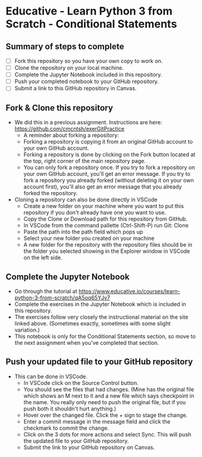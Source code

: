 # Educative - Learn Python 3 from Scratch - Conditional Statements

## Summary of steps to complete

- [ ] Fork this repository so you have your own copy to work on.
- [ ] Clone the repository on your local machine. 
- [ ] Complete the Jupyter Notebook included in this repository.
- [ ] Push your completed notebook to your GitHub repository.
- [ ] Submit a link to this GitHub repository in Canvas.

## Fork & Clone this repository

* We did this in a previous assignment. Instructions are here: https://github.com/cmcntsh/exerGitPractice
  * A reminder about forking a repository:
  * Forking a repository is copying it from an original GitHub account to your own GitHub account.
  * Forking a repository is done by clicking on the Fork button located at the top, right corner of the main repository page.
  * You can only fork a repository once. If you try to fork a repository on your own GitHub account, you'll get an error message. If you try to fork a repository you already forked (without deleting it on your own account first), you'll also get an error message that you already forked the repository.
* Cloning a repository can also be done directly in VSCode
  * Create a new folder on your machine where you want to put this repository if you don't already have one you want to use.
  * Copy the Clone or Download path for this repository from GitHub.
  * In VSCode from the command pallette (Ctrl-Shift-P) run Git: Clone
  * Paste the path into the path field which pops up
  * Select your new folder you created on your machine
  * A new folder for the repository with the repository files should be in the folder you selected showing in the Explorer window in VSCode on the left side.

## Complete the Jupyter Notebook

* Go through the tutorial at https://www.educative.io/courses/learn-python-3-from-scratch/qA5oq65YJv7
* Complete the exercises in the Jupyter Notebook which is included in this repository.
* The exercises follow very closely the instructional material on the site linked above. (Sometimes exactly, sometimes with some slight variation.)
* This notebook is only for the Conditional Statements section, so move to the next assignment when you've completed that section.

## Push your updated file to your GitHub repository

* This can be done in VSCode.
  * In VSCode click on the Source Control button.
  * You should see the files that had changes. (Mine has the original file which shows an M next to it and a new file which says checkpoint in the name. You really only need to push the original file, but if you push both it shouldn't hurt anything.)
  * Hover over the changed file. Click the + sign to stage the change.
  * Enter a commit message in the message field and click the checkmark to commit the change.
  * Click on the 3 dots for more actions and select Sync. This will push the updated file to your GitHub repository.
  * Submit the link to your GitHub repository on Canvas.
